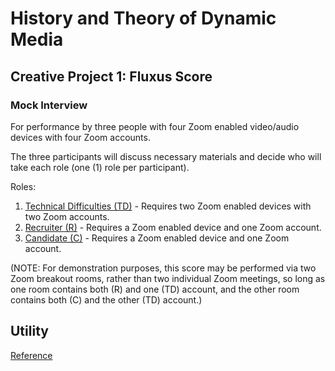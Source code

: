 # History and Theory of Dynamic Media

## Creative Project 1: Fluxus Score

### Mock Interview

For performance by three people with four Zoom enabled video/audio devices with four Zoom accounts.

The three participants will discuss necessary materials and decide who will take each role (one (1) role per participant).

Roles:
1. [Technical Difficulties (TD)](./technical_difficulties.html) - Requires two Zoom enabled devices with two Zoom accounts.
2. [Recruiter (R)](./recruiter.html) - Requires a Zoom enabled device and one Zoom account.
3. [Candidate (C)](./candidate.html) - Requires a Zoom enabled device and one Zoom account.

(NOTE: For demonstration purposes, this score may be performed via two Zoom breakout rooms, rather than two individual Zoom meetings, so long as one room contains both (R) and one (TD) account, and the other room contains both (C) and the other (TD) account.)

## Utility

[Reference](./index_old.html)